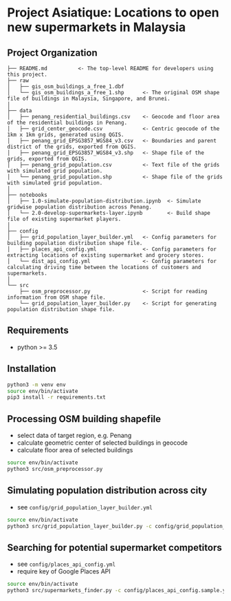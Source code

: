 Project Asiatique: Locations to open new supermarkets in Malaysia
======

Project Organization
------------
    ├── README.md          <- The top-level README for developers using this project.
    ├── raw
    │   ├── gis_osm_buildings_a_free_1.dbf
    │   └── gis_osm_buildings_a_free_1.shp      <- The original OSM shape file of buildings in Malaysia, Singapore, and Brunei.
    │
    ├── data
    │   ├── penang_residential_buildings.csv    <- Geocode and floor area of the residential buildings in Penang.
    │   ├── grid_center_geocode.csv             <- Centric geocode of the 1km x 1km grids, generated using QGIS.
    │   ├── penang_grid_EPSG3857_WGS84_v3.csv   <- Boundaries and parent district of the grids, exported from QGIS.
    │   ├── penang_grid_EPSG3857_WGS84_v3.shp   <- Shape file of the grids, exported from QGIS.
    │   ├── penang_grid_population.csv          <- Text file of the grids with simulated grid population.
    │   └── penang_grid_population.shp          <- Shape file of the grids with simulated grid population.
    │
    ├── notebooks
    │   ├── 1.0-simulate-population-distribution.ipynb  <- Simulate gridwise population distribution across Penang.
    │   └── 2.0-develop-supermarkets-layer.ipynb        <- Build shape file of existing supermarket players.
    │ 
    ├── config
    │   ├── grid_population_layer_builder.yml   <- Config parameters for building population distribution shape file.
    │   ├── places_api_config.yml               <- Config parameters for extracting locations of existing supermarket and grocery stores.
    │   └── dist_api_config.yml                 <- Config parameters for calculating driving time between the locations of customers and supermarkets.
    │
    └── src
        ├── osm_preprocessor.py                 <- Script for reading information from OSM shape file.
        └── grid_population_layer_builder.py    <- Script for generating population distribution shape file.

Requirements
------------

- python >= 3.5


Installation
------------

```bash
python3 -m venv env
source env/bin/activate
pip3 install -r requirements.txt
```


Processing OSM building shapefile
------------

- select data of target region, e.g. Penang
- calculate geometric center of selected buildings in geocode
- calculate floor area of selected buildings

```bash
source env/bin/activate
python3 src/osm_preprocessor.py
```

Simulating population distribution across city
------------

- see `config/grid_population_layer_builder.yml`

```bash
source env/bin/activate
python3 src/grid_population_layer_builder.py -c config/grid_population_layer_builder.yml
```

Searching for potential supermarket competitors
------------

- see `config/places_api_config.yml`
- require key of Google Places API

```bash
source env/bin/activate
python3 src/supermarkets_finder.py -c config/places_api_config.sample.yml
```